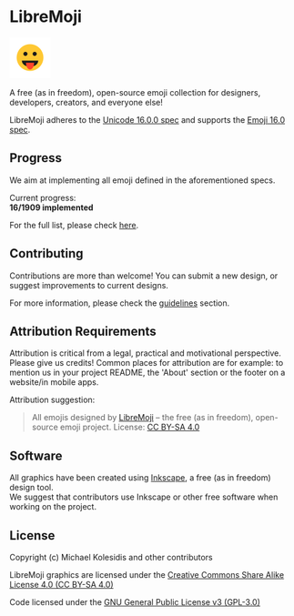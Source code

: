 # LibreMoji

![emoji](./assets/png/72x72/1f61b.png)

A free (as in freedom), open-source emoji collection for designers, developers, creators, and everyone else!

LibreMoji adheres to the [Unicode 16.0.0 spec](https://unicode.org/versions/Unicode16.0.0/) and supports the [Emoji 16.0 spec](https://www.unicode.org/reports/tr51/tr51-27.html).

## Progress

We aim at implementing all emoji defined in the aforementioned specs.

Current progress:  
**16/1909 implemented**

For the full list, please check [here](./list.json).

## Contributing

Contributions are more than welcome! You can submit a new design, or suggest improvements to current designs.

For more information, please check the [guidelines](./guidelines/) section.

## Attribution Requirements

Attribution is critical from a legal, practical and motivational perspective. Please give us credits! Common places for attribution are for example: to mention us in your project README, the 'About' section or the footer on a website/in mobile apps.

Attribution suggestion:

> All emojis designed by [LibreMoji](https://github.com/libremoji) – the free (as in freedom), open-source emoji project. License: [CC BY-SA 4.0](https://creativecommons.org/licenses/by-sa/4.0/#)

## Software

All graphics have been created using [Inkscape](https://inkscape.org/), a free (as in freedom) design tool.  
We suggest that contributors use Inkscape or other free software when working on the project.

## License

Copyright (c) Michael Kolesidis and other contributors  

LibreMoji graphics are licensed under the [Creative Commons Share Alike License 4.0 (CC BY-SA 4.0)](https://creativecommons.org/licenses/by-sa/4.0/)

Code licensed under the [GNU General Public License v3 (GPL-3.0)](https://www.gnu.org/licenses/gpl-3.0.en.html)
